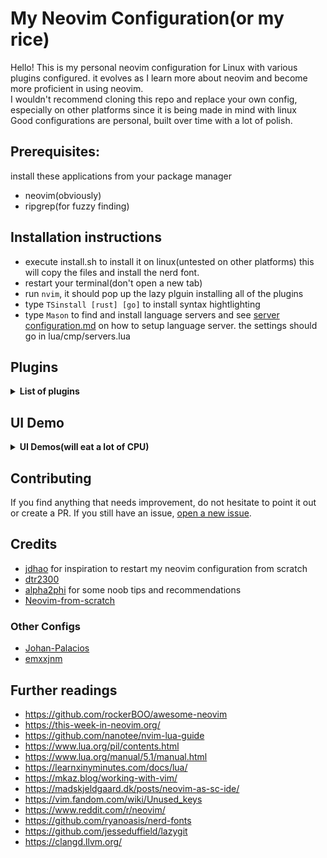 # My Neovim Configuration(or my rice)

Hello! This is my personal neovim configuration for Linux with various plugins configured. it evolves as I learn more about neovim and become more proficient in using neovim. <br />
I wouldn't recommend cloning this repo and replace your own config, especially on other platforms since it is being made in mind with linux <br />
Good configurations are personal, built over time with a lot of polish.

## Prerequisites:
install these applications from your package manager
* neovim(obviously)
* ripgrep(for fuzzy finding)

## Installation instructions
* execute install.sh to install it on linux(untested on other platforms)
this will copy the files and install the nerd font.
* restart your terminal(don't open a new tab)
* run `nvim`, it should pop up the lazy plguin installing all of the plugins
* type `TSinstall [rust] [go]` to install syntax hightlighting
* type `Mason` to find and install language servers and see [server configuration.md](https://github.com/neovim/nvim-lspconfig/blob/master/doc/server_configurations.md) on how to setup language server. the settings should go in lua/cmp/servers.lua

## Plugins
<details><summary><b>List of plugins</b></summary>

| Plugin            | Usage          |
|-------------------|--------------- |
| [Lazy](https://github.com/folke/lazy.nvim)      | Plugin Management         |
| [hrsh7th](https://github.com/hrsh7th) + [lspconfig](https://github.com/neovim/nvim-lspconfig)     | AutoCompletion         |
| [Mason](https://github.com/williamboman/mason.nvim)     | Portable Server Manager |
| [Trouble](https://github.com/folke/trouble.nvim)    | Code overview |
| [LSP Saga](https://github.com/glepnir/lspsaga.nvim)     | Code docs, outline |
| [bufferline](https://github.com/akinsho/bufferline.nvim) | buffer management |
| [Telescope](https://github.com/nvim-telescope/telescope.nvim) | for fuzzy finding files and projects|
| [Code Runner](https://github.com/CRAG666/code_runner.nvim)| for running one file code quickly |
| [Alpha](https://github.com/goolord/alpha-nvim)| for dashboard |
| [impatient](https://github.com/lewis6991/impatient.nvim) | for improving starting time |
| [Cmake-tools](https://github.com/Civitasv/cmake-tools.nvim) | for CMake integration |
| [Gitsigns](https://github.com/lewis6991/gitsigns.nvim) | for git integration|
| [nvim-notify](https://github.com/rcarriga/nvim-notify) | GUI notifications |
| [startuptime](https://github.com/dstein64/vim-startuptime) | checking startuptime|
| [Neo-tree](https://github.com/nvim-neo-tree/neo-tree.nvim) | | 

aand many more!(you can just look at init.lua to see all the plugins)
</details>


## UI Demo
<details><summary><b>UI Demos(will eat a lot of CPU)</b></summary>

For more UI demos, check [here](https://github.com/Rellotscrewdriver/nvim/issues/1).

### Start screen with alpha-nvim

<p align="center">
<img src="https://user-images.githubusercontent.com/50903223/229297763-642e636d-bc05-4762-9550-19adb562580d.png" width="800">
</p>

### Code autocompletion with nvim-cmp

<p align="center">
<img src="https://user-images.githubusercontent.com/50903223/229297755-bcd88e3c-c05b-46b0-a643-e6eedb36913e.png" width="800">
</p>

### Tags with LSP Saga 

<p align="center">
<img src="https://user-images.githubusercontent.com/50903223/229297762-ed1edcf0-66a5-4db4-b75c-dce1ea0d03f4.png" width="800">
</p>

## Code reference by LSP Saga

<p align="center">
<img src="https://user-images.githubusercontent.com/50903223/229297750-370d349e-6c5b-49b2-b8b0-300ea2a3442d.png" width="800">
</p>

</details>

## Contributing

If you find anything that needs improvement, do not hesitate to point it out or create a PR.
If you still have an issue, [open a new issue](https://github.com/rellotscrewdriver/nvim/issues).

## Credits

* [jdhao](https://github.com/jdhao/nvim-config) for inspiration to restart my neovim configuration from scratch
* [dtr2300](https://github.com/dtr2300/nvim) 
* [alpha2phi](https://github.com/alpha2phi/neovim-for-beginner) for some noob tips and recommendations
* [Neovim-from-scratch](https://github.com/LunarVim/Neovim-from-scratch)

### Other Configs

* [Johan-Palacios](https://github.com/Johan-Palacios/nvim)
* [emxxjnm](https://github.com/emxxjnm/nvim)

## Further readings
- https://github.com/rockerBOO/awesome-neovim
- https://this-week-in-neovim.org/
- https://github.com/nanotee/nvim-lua-guide
- https://www.lua.org/pil/contents.html
- https://www.lua.org/manual/5.1/manual.html
- https://learnxinyminutes.com/docs/lua/
- https://mkaz.blog/working-with-vim/
- https://madskjeldgaard.dk/posts/neovim-as-sc-ide/
- https://vim.fandom.com/wiki/Unused_keys
- https://www.reddit.com/r/neovim/
- https://github.com/ryanoasis/nerd-fonts
- https://github.com/jesseduffield/lazygit
- https://clangd.llvm.org/
